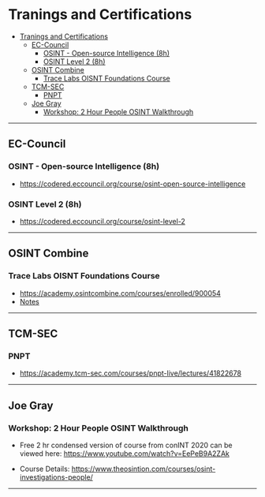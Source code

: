 # Tranings and Certifications

- [Tranings and Certifications](#tranings-and-certifications)
  - [EC-Council](#ec-council)
    - [OSINT - Open-source Intelligence (8h)](#osint---open-source-intelligence-8h)
    - [OSINT Level 2 (8h)](#osint-level-2-8h)
  - [OSINT Combine](#osint-combine)
    - [Trace Labs OISNT Foundations Course](#trace-labs-oisnt-foundations-course)
  - [TCM-SEC](#tcm-sec)
    - [PNPT](#pnpt)
  - [Joe Gray](#joe-gray)
    - [Workshop: 2 Hour People OSINT Walkthrough](#workshop-2-hour-people-osint-walkthrough)

---

## EC-Council

### OSINT - Open-source Intelligence (8h)

- <https://codered.eccouncil.org/course/osint-open-source-intelligence>

### OSINT Level 2 (8h)

- <https://codered.eccouncil.org/course/osint-level-2>

---

## OSINT Combine

### Trace Labs OISNT Foundations Course

- <https://academy.osintcombine.com/courses/enrolled/900054>
- [Notes](OSINT_Combine/README.md)

---

## TCM-SEC

### PNPT

- <https://academy.tcm-sec.com/courses/pnpt-live/lectures/41822678>

---

## Joe Gray

### Workshop: 2 Hour People OSINT Walkthrough

- Free 2 hr condensed version of course from conINT 2020 can be viewed here: <https://www.youtube.com/watch?v=EePeB9A2ZAk>

- Course Details: <https://www.theosintion.com/courses/osint-investigations-people/>

---
